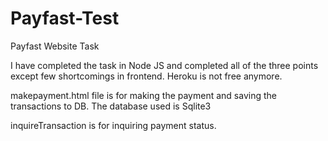 # Payfast-Test
Payfast Website Task


I have completed the task in Node JS and completed all of the three points except few shortcomings in frontend. 
Heroku is not free anymore. 


makepayment.html file is for making the payment and saving the transactions to DB. The database used is Sqlite3

inquireTransaction is for inquiring payment status.
